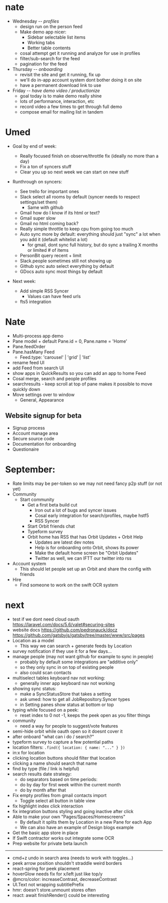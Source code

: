 # nate

- Wednesday -- _profiles_
  - design run on the person feed
  - Make demo app nicer:
    - Sidebar selectable list items
    - Working tabs
    - Better table contents
  - cosal attempt get it running and analyze for use in profiles
  - filter/sub-search for the feed
  - pagination for the feed
- Thursday -- _onboarding_
  - revisit the site and get it running, fix up
  - we'll do in-app account system dont bother doing it on site
  - have a permanent download link to use
- Friday -- _have demo video / productionize_
  - goal today is to make demo really shine
  - lots of performance, interaction, etc
  - record video a few times to get through full demo
  - compose email for mailing list in tandem

# Umed

- Goal by end of week:

  - Really focused finish on observe/throttle fix (ideally no more than a day)
  - Fix a ton of syncers stuff
  - Clear you up so next week we can start on new stuff

- Runthrough on syncers:

  - See trello for important ones
  - Slack select all rooms by default (syncer needs to respect settings/set them)
    - Same with github
  - Gmail how do I know if its html or text?
  - Gmail super slow
  - Gmail no html coming back?
  - Really simple throttle to keep cpu from going too much
  - Auto sync more by default: everything should just "sync" a lot when you add it (default whitelist a lot)
    - for gmail, dont sync full history, but do sync a trailing X months or limited # of items
  - PersonBit query recent + limit
  - Slack.people sometimes still not showing up
  - Github sync auto select everything by default
  - GDocs auto sync most things by default

- Next week:
  - Add simple RSS Syncer
    - Values can have feed urls
  - fts5 integration

# Nate

- Multi-process app demo
- Pane model + default Pane.id = 0, Pane.name = 'Home'
- Pane.feedOrder
- Pane.hasMany Feed
  - Feed.type: 'carousel' | 'grid' | 'list'
- rename feed UI
- add Feed from search UI
- show apps in QuickResults so you can add an app to home Feed
- Cosal merge, search and people profiles
- searchresults - keep scroll at top of pane makes it possible to move quickly down
- Move settings over to window
  - General, Appearance

## Website signup for beta

- Signup process
- Account manage area
- Secure source code
- Documentation for onboarding
- Questionaire

# September:

- Rate limits may be per-token so we may not need fancy p2p stuff (or not yet)
- Community
  - Start community
    - Get a first beta build cut
      - Iron out a lot of bugs and syncer issues
      - Cosal early integration for search/profiles, maybe hstf5
      - RSS Syncer
    - Start Orbit friends chat
    - Typeform survey
    - Orbit home has RSS that has Orbit Updates + Orbit Help
      - Updates are latest dev notes
      - Help is for onboarding onto Orbit, shows its power
      - Make the default home screen be "Orbit Updates"
      - Twitter as well, we can IFTT our twitter into rss
- Account system
  - This should let people set up an Orbit and share the config with friends
- Hire
  - Find someone to work on the swift OCR system

# next

- test if we dont need cloud oauth https://laravel.com/docs/5.6/valet#securing-sites
- website docs https://github.com/pedronauck/docz https://github.com/gatsbyjs/gatsby/tree/master/www/src/pages
- Location as a model
  - This way we can search + generate feeds by Location
- survey notification if they use it for a few days...
- manage people (may not want github for example to sync in people)
  - probably by default some integrations are "additive only"
  - so they only sync in on top of existing people
  - also could scan contacts
- multiselect tables keyboard nav not working:
  - generally inner app keyboard nav not working
- showing sync status:
  - make a SyncStatusStore that takes a setting
  - ask umed: how to get all JobRepository.Syncer types
  - in Setting panes show status at bottom or top
- typing while focused on a peek:
  - reset index to 0 not -1, keeps the peek open as you filter things
- community
  - need a way for people to suggest/vote features
- semi-hide orbit while oauth open so it doesnt cover it
- after onboard "what can i do / search?"
- typeform survey to capture a few potential paths
- location filters: `.find({ location: { name: "..." } })`
- in:x for location
- clicking location buttons should filter that location
- clicking a name should search that name
- find by type (file / link is helpful)
- search results date strategy:
  - do separators based on time periods:
  - do by day for first week within the current month
  - do by month after that
- Fix empty profiles from gmail contacts import
  - Toggle select all button in table view
- fix highlight index click interaction
- fix integration buttons styling and going inactive after click
- Able to make your own "Pages/Spaces/Homescreens"
  - By default it splits them by Location in a new Pane for each App
  - We can also have an example of Design blogs example
- Get the basic app store in place
- If Swift contractor works out integrate some OCR
- Prep website for private beta launch

---

- cmd+z undo in search area (needs to work with toggles...)
- peek arrow position shouldn't straddle weird borders
- react-spring for peek placement
- hoverGlow needs fix for x/left just like top/y
- @mcro/color: increaseContrast, decreaseContrast
- UI.Text not wrapping subtitlePrefix
- hmr: doesn't store.unmount stores often
- react: await finishRender() could be interesting
